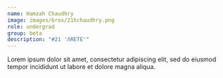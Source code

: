 ```yaml
---
name: Hamzah Chaudhry
image: images/bros/21hchaudhry.png
role: undergrad
group: beta
description: "#21 'ΛRETE'"
---
```


Lorem ipsum dolor sit amet, consectetur adipiscing elit, sed do eiusmod tempor incididunt ut labore et dolore magna aliqua.
